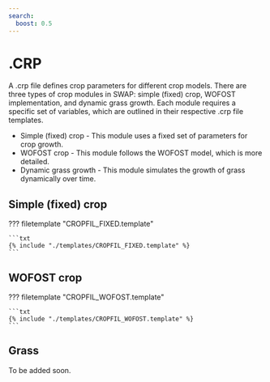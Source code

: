 ```yaml
---
search:
  boost: 0.5
---
```


# .CRP

A .crp file defines crop parameters for different crop models. There are three types of crop modules in SWAP: simple (fixed) crop, WOFOST implementation, and dynamic grass growth. Each module requires a specific set of variables, which are outlined in their respective .crp file templates.

* Simple (fixed) crop - This module uses a fixed set of parameters for crop growth.
* WOFOST crop - This module follows the WOFOST model, which is more detailed.
* Dynamic grass growth - This module simulates the growth of grass dynamically over time.

## Simple (fixed) crop

??? filetemplate "CROPFIL_FIXED.template"

    ```txt
    {% include "./templates/CROPFIL_FIXED.template" %}
    ```

## WOFOST crop

??? filetemplate "CROPFIL_WOFOST.template"

    ```txt
    {% include "./templates/CROPFIL_WOFOST.template" %}
    ```

## Grass

To be added soon.
